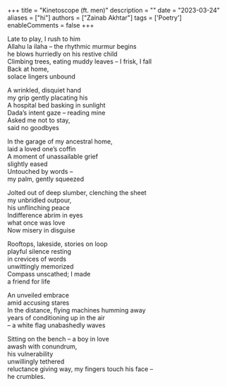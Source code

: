 +++
title = "Kinetoscope (ft. men)"
description = ""
date = "2023-03-24"
aliases = ["hi"]
authors = ["Zainab Akhtar"]
tags = ['Poetry']
enableComments = false
+++

Late to play, I rush to him \
Allahu la ilaha – the rhythmic murmur begins \
he blows hurriedly on his restive child \
Climbing trees, eating muddy leaves – I frisk, I fall \
Back at home, \
solace lingers unbound

A wrinkled, disquiet hand \
my grip gently placating his \
A hospital bed basking in sunlight \
Dada’s intent gaze – reading mine \
Asked me not to stay, \
said no goodbyes

In the garage of my ancestral home, \
laid a loved one’s coffin \
A moment of unassailable grief \
slightly eased \
Untouched by words – \
my palm, gently squeezed

Jolted out of deep slumber, clenching the sheet \
my unbridled outpour, \
his unflinching peace \
Indifference abrim in eyes \
what once was love \
Now misery in disguise

Rooftops, lakeside, stories on loop \
playful silence resting \
in crevices of words \
unwittingly memorized \
Compass unscathed; I made \
a friend for life

An unveiled embrace \
amid accusing stares \
In the distance, flying machines 
humming away \
years of conditioning up in the air \
– a white flag unabashedly waves

Sitting on the bench – a boy in love \
awash with conundrum, \
his vulnerability \
unwillingly tethered \
reluctance giving way, my fingers touch his face – \
he crumbles.
